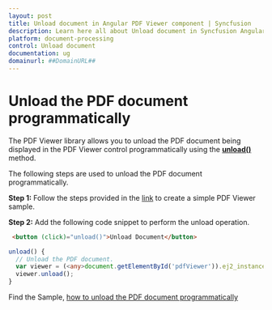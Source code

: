 ```yaml
---
layout: post
title: Unload document in Angular PDF Viewer component | Syncfusion
description: Learn here all about Unload document in Syncfusion Angular PDF Viewer component of Syncfusion Essential JS 2 and more.
platform: document-processing
control: Unload document
documentation: ug
domainurl: ##DomainURL##
---
```


# Unload the PDF document programmatically

The PDF Viewer library allows you to unload the PDF document being displayed in the PDF Viewer control programmatically using the [**unload()**](https://ej2.syncfusion.com/angular/documentation/api/pdfviewer/#unload) method.

The following steps are used to unload the PDF document programmatically.

**Step 1:** Follow the steps provided in the [link](https://help.syncfusion.com/document-processing/pdf/pdf-viewer/angular/getting-started) to create a simple PDF Viewer sample.

**Step 2:** Add the following code snippet to perform the unload operation.

```html
 <button (click)="unload()">Unload Document</button>
```

```typescript
unload() {
  // Unload the PDF document.
  var viewer = (<any>document.getElementById('pdfViewer')).ej2_instances[0];
  viewer.unload();
}
```

Find the Sample, [how to unload the PDF document programmatically](https://stackblitz.com/edit/angular-jjltrq?file=app.component.ts)